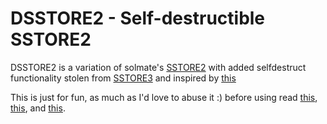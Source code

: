# DSSTORE2 - Self-destructible SSTORE2
DSSTORE2 is a variation of solmate's [SSTORE2](https://github.com/transmissions11/solmate/blob/main/src/utils/SSTORE2.sol) with added selfdestruct functionality stolen from [SSTORE3](https://github.com/ZeframLou/sstore2/blob/master/contracts/SSTORE3.sol) and inspired by [this](https://zefram.xyz/posts/how-i-almost-cheesed-the-evm/)

This is just for fun, as much as I'd love to abuse it :) before using read [this](https://eips.ethereum.org/EIPS/eip-4758), [this](https://eips.ethereum.org/EIPS/eip-4760), and [this](https://hackmd.io/@vbuterin/selfdestruct).